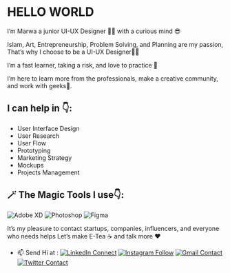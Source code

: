# HELLO WORLD <img src="https://raw.githubusercontent.com/MartinHeinz/MartinHeinz/master/wave.gif" width="15px">

I’m Marwa a junior UI-UX Designer 👩‍💻 with a curious mind 😎

Islam, Art, Entrepreneurship, Problem Solving, and Planning are my passion, That’s why I choose to be a UI-UX Designer👩‍💻

I’m a fast learner, taking a risk, and love to practice 🌈

I’m here to learn more from the professionals, make a creative community, and work with geeks🤩.

## I can help in 👇:

- User Interface Design
- User Research
- User Flow
- Prototyping
- Marketing Strategy
- Mockups
- Projects Management

## 🪄 The Magic Tools I use👇:

![Adobe XD](https://img.shields.io/badge/Adobe%20XD-470137?style=for-the-badge&logo=Adobe%20XD&logoColor=#FF61F6)
![Photoshop](https://img.shields.io/badge/Adobe%20Photoshop-31A8FF?style=for-the-badge&logo=Adobe%20Photoshop&logoColor=black)
![Figma](https://img.shields.io/badge/Figma-F24E1E?style=for-the-badge&logo=figma&logoColor=white)

It’s my pleasure to contact startups, companies, influencers, and everyone who needs helps Let’s make E-Tea ☕️ and talk more ❤️

- 📫 Send Hi  at : 
[![LinkedIn Connect](https://img.shields.io/badge/LinkedIn-0077B5?style=for-the-badge&logo=linkedin&logoColor=white)](https://www.linkedin.com/inmarwa7mad/)
[![Instagram Follow](https://img.shields.io/badge/Instagram-E4405F?style=for-the-badge&logo=instagram&logoColor=white)](https://www.instagram.com/marwa.uiux/)
[![Gmail Contact](https://img.shields.io/badge/Gmail-D14836?style=for-the-badge&logo=gmail&logoColor=white)](mailto:marwabj95@gmail.com)
[![Twitter Contact](https://img.shields.io/badge/Twitter-1DA1F2?style=for-the-badge&logo=Twitter&logoColor=white)](https://twitter.com/marwa7med)
<br>
